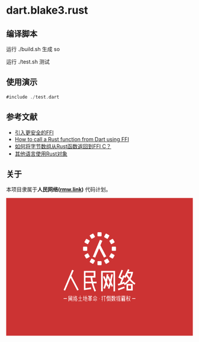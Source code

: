 # dart.blake3.rust

##  编译脚本

运行 ./build.sh 生成 so

运行 ./test.sh 测试

## 使用演示

```dart
#include ./test.dart
```

## 参考文献

* [引入更安全的FFI](https://www.ditto.live/blog/posts/introducing-safer-ffi)
* [How to call a Rust function from Dart using FFI](https://medium.com/flutter-community/how-to-call-a-rust-function-from-dart-using-ffi-f48f3ea3af2c)
* [如何将字节数组从Rust函数返回到FFI C？](https://users.rust-lang.org/t/how-to-return-byte-array-from-rust-function-to-ffi-c/18136/16)
* [其他语言使用Rust对象](http://jakegoulding.com/rust-ffi-omnibus/objects/)

## 关于

本项目隶属于**人民网络([rmw.link](//rmw.link))** 代码计划。

![人民网络](https://raw.githubusercontent.com/rmw-link/logo/master/rmw.red.bg.svg)
